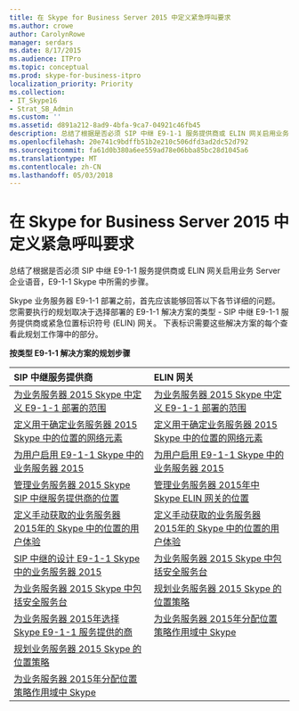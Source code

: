 ```yaml
---
title: 在 Skype for Business Server 2015 中定义紧急呼叫要求
ms.author: crowe
author: CarolynRowe
manager: serdars
ms.date: 8/17/2015
ms.audience: ITPro
ms.topic: conceptual
ms.prod: skype-for-business-itpro
localization_priority: Priority
ms.collection:
- IT_Skype16
- Strat_SB_Admin
ms.custom: ''
ms.assetid: d891a212-8ad9-4bfa-9ca7-04921c46fb45
description: 总结了根据是否必须 SIP 中继 E9-1-1 服务提供商或 ELIN 网关启用业务 Server 企业语音，E9-1-1 Skype 中所需的步骤。
ms.openlocfilehash: 20e741c9bdffb51b2e210c506dfd3ad2dc52d792
ms.sourcegitcommit: fa61d0b380a6ee559ad78e06bba85bc28d1045a6
ms.translationtype: MT
ms.contentlocale: zh-CN
ms.lasthandoff: 05/03/2018
---
```

# <a name="define-your-requirements-for-emergency-calls-in-skype-for-business-server-2015"></a>在 Skype for Business Server 2015 中定义紧急呼叫要求
 
总结了根据是否必须 SIP 中继 E9-1-1 服务提供商或 ELIN 网关启用业务 Server 企业语音，E9-1-1 Skype 中所需的步骤。
  
Skype 业务服务器 E9-1-1 部署之前，首先应该能够回答以下各节详细的问题。 您需要执行的规划取决于选择部署的 E9-1-1 解决方案的类型 - SIP 中继 E9-1-1 服务提供商或紧急位置标识符号 (ELIN) 网关。 下表标识需要这些解决方案的每个查看此规划工作簿中的部分。
  
**按类型 E9-1-1 解决方案的规划步骤**

|**SIP 中继服务提供商**|**ELIN 网关**|
|:-----|:-----|
|[为业务服务器 2015 Skype 中定义 E9-1-1 部署的范围](scope.md) <br/> |[为业务服务器 2015 Skype 中定义 E9-1-1 部署的范围](scope.md) <br/> |
|[定义用于确定业务服务器 2015 Skype 中的位置的网络元素](network-location.md) <br/> |[定义用于确定业务服务器 2015 Skype 中的位置的网络元素](network-location.md) <br/> |
|[为用户启用 E9-1-1 Skype 中的业务服务器 2015](enable-users.md) <br/> |[为用户启用 E9-1-1 Skype 中的业务服务器 2015](enable-users.md) <br/> |
|[管理业务服务器 2015 Skype SIP 中继服务提供商的位置](manage-locations.md) <br/> |[管理业务服务器 2015年中 Skype ELIN 网关的位置](elin-gateways.md) <br/> |
|[定义手动获取的业务服务器 2015年的 Skype 中的位置的用户体验](manually-acquiring-a-location.md) <br/> |[定义手动获取的业务服务器 2015年的 Skype 中的位置的用户体验](manually-acquiring-a-location.md) <br/> |
|[SIP 中继的设计 E9-1-1 Skype 中的业务服务器 2015](design-the-sip-trunk.md) <br/> |[为业务服务器 2015 Skype 中包括安全服务台](security-desk.md) <br/> |
|[为业务服务器 2015 Skype 中包括安全服务台](security-desk.md) <br/> |[规划业务服务器 2015 Skype 的位置策略](location-policies.md) <br/> |
|[为业务服务器 2015年选择 Skype E9-1-1 服务提供的商](choose-a-service-provider.md) <br/> |[为业务服务器 2015年分配位置策略作用域中 Skype](location-policy-scope.md) <br/> |
|[规划业务服务器 2015 Skype 的位置策略](location-policies.md) <br/> ||
|[为业务服务器 2015年分配位置策略作用域中 Skype](location-policy-scope.md) <br/> ||
   

